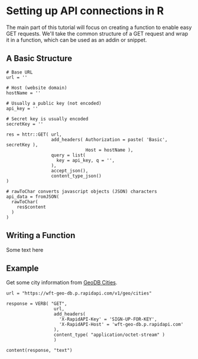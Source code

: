 # Setting up API connections in R

The main part of this tutorial will focus on creating a function to enable easy GET requests.  We'll take the common structure of a GET request and wrap it in a function, which can be used as an addin or snippet.

## A Basic Structure
```
# Base URL
url = ''

# Host (website domain)
hostName = ''

# Usually a public key (not encoded)
api_key = ''

# Secret key is usually encoded
secretKey = ''

res = httr::GET( url,
                 add_headers( Authorization = paste( 'Basic', secretKey ),
                              Host = hostName ),
                 query = list(
                   key = api_key, q = '',
                 ),
                 accept_json(),
                 content_type_json()
)

# rawToChar converts javascript objects (JSON) characters
api_data = fromJSON(
  rawToChar(
    res$content
  )
)
```

## Writing a Function

Some text here

## Example
Get some city information from [GeoDB Cities](https://rapidapi.com/wirefreethought/api/geodb-cities/).
```
url = "https://wft-geo-db.p.rapidapi.com/v1/geo/cities"

response = VERB( "GET", 
                  url, 
                  add_headers(
                    'X-RapidAPI-Key' = 'SIGN-UP-FOR-KEY', 
                    'X-RapidAPI-Host' = 'wft-geo-db.p.rapidapi.com'
                  ), 
                  content_type( "application/octet-stream" )
                  )
                  
content(response, "text")
```
